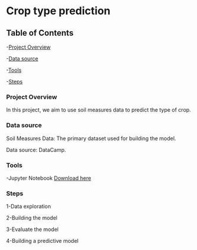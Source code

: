 # Crop type prediction

## Table of Contents

 -[Project Overview](#Project-Overview)
 
 -[Data source](#Data-source)
 
 -[Tools](#Tools)
 
 -[Steps](#Steps)
 
### Project Overview

In this project, we aim to use soil measures data to predict the type of crop.

### Data source 

Soil Measures Data: The primary dataset used for building the model. 

Data source: DataCamp.

### Tools

-Jupyter Notebook [Download here](https://www.anaconda.com/download/)

### Steps

1-Data exploration

2-Building the model

3-Evaluate the model

4-Building a predictive model
